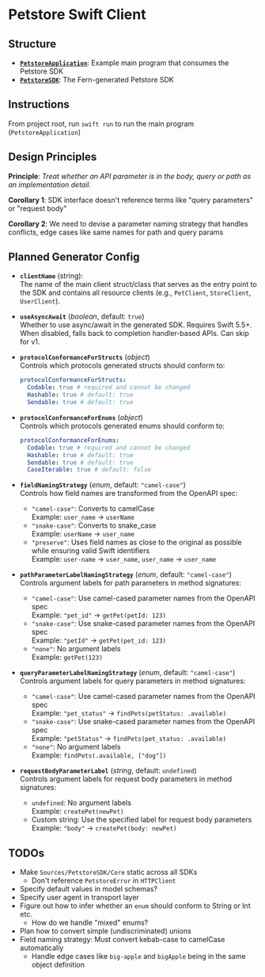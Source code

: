 # Petstore Swift Client

## Structure

- **[`PetstoreApplication`](/Sources/PetstoreApplication)**: Example main program that consumes the Petstore SDK
- **[`PetstoreSDK`](/Sources/PetstoreSDK)**: The Fern-generated Petstore SDK

## Instructions

From project root, run `swift run` to run the main program (`PetstoreApplication`)

## Design Principles

**Principle**: _Treat whether an API parameter is in the body, query or path as an implementation detail._

**Corollary 1**: SDK interface doesn't reference terms like "query parameters" or "request body"

**Corollary 2**: We need to devise a parameter naming strategy that handles conflicts, edge cases like same names for path and query params

## Planned Generator Config

- **`clientName`** (string):  
  The name of the main client struct/class that serves as the entry point to the SDK and contains all resource clients (e.g., `PetClient`, `StoreClient`, `UserClient`).

- **`useAsyncAwait`** (_boolean_, default: `true`)  
  Whether to use async/await in the generated SDK. Requires Swift 5.5+. When disabled, falls back to completion handler-based APIs. Can skip for v1.

- **`protocolConformanceForStructs`** (_object_)  
  Controls which protocols generated structs should conform to:

  ```yaml
  protocolConformanceForStructs:
    Codable: true # required and cannot be changed
    Hashable: true # default: true
    Sendable: true # default: true
  ```

- **`protocolConformanceForEnums`** (_object_)  
  Controls which protocols generated enums should conform to:

  ```yaml
  protocolConformanceForEnums:
    Codable: true # required and cannot be changed
    Hashable: true # default: true
    Sendable: true # default: true
    CaseIterable: true # default: false
  ```

- **`fieldNamingStrategy`** (_enum_, default: `"camel-case"`)  
  Controls how field names are transformed from the OpenAPI spec:

  - `"camel-case"`: Converts to camelCase  
    Example: `user_name` → `userName`
  - `"snake-case"`: Converts to snake_case  
    Example: `userName` → `user_name`
  - `"preserve"`: Uses field names as close to the original as possible while ensuring valid Swift identifiers  
    Example: `user-name` → `user_name`, `user_name` → `user_name`

- **`pathParameterLabelNamingStrategy`** (_enum_, default: `"camel-case"`)  
  Controls argument labels for path parameters in method signatures:

  - `"camel-case"`: Use camel-cased parameter names from the OpenAPI spec  
    Example: `"pet_id"` → `getPet(petId: 123)`
  - `"snake-case"`: Use snake-cased parameter names from the OpenAPI spec  
    Example: `"petId"` → `getPet(pet_id: 123)`
  - `"none"`: No argument labels  
    Example: `getPet(123)`

- **`queryParameterLabelNamingStrategy`** (_enum_, default: `"camel-case"`)  
  Controls argument labels for query parameters in method signatures:

  - `"camel-case"`: Use camel-cased parameter names from the OpenAPI spec  
    Example: `"pet_status"` → `findPets(petStatus: .available)`
  - `"snake-case"`: Use snake-cased parameter names from the OpenAPI spec  
    Example: `"petStatus"` → `findPets(pet_status: .available)`
  - `"none"`: No argument labels  
    Example: `findPets(.available, ["dog"])`

- **`requestBodyParameterLabel`** (_string_, default: `undefined`)  
  Controls argument labels for request body parameters in method signatures:
  - `undefined`: No argument labels  
    Example: `createPet(newPet)`
  - Custom string: Use the specified label for request body parameters  
    Example: `"body"` → `createPet(body: newPet)`

## TODOs

- Make `Sources/PetstoreSDK/Core` static across all SDKs
  - Don't reference `PetstoreError` in `HTTPClient`
- Specify default values in model schemas?
- Specify user agent in transport layer
- Figure out how to infer whether an `enum` should conform to String or Int etc.
  - How do we handle "mixed" enums?
- Plan how to convert simple (undiscriminated) unions
- Field naming strategy: Must convert kebab-case to camelCase automatically
  - Handle edge cases like `big-apple` and `bigApple` being in the same object definition
